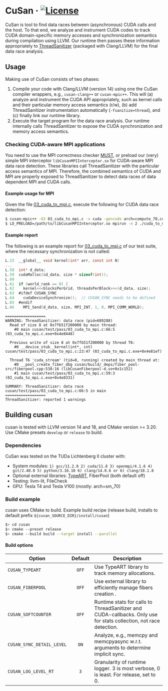 # CuSan  &middot; [![License](https://img.shields.io/badge/License-BSD%203--Clause-blue.svg)](https://opensource.org/licenses/BSD-3-Clause)

CuSan is tool to find data races between (asynchronous) CUDA calls and the host.
To that end, we analyze and instrument CUDA codes to track CUDA domain-specific memory accesses and synchronization semantics during compilation using LLVM.
Our runtime then passes these information appropriately to [ThreadSanitizer](https://clang.llvm.org/docs/ThreadSanitizer.html) (packaged with Clang/LLVM) for the final data race analysis.


## Usage

Making use of CuSan consists of two phases:

1. Compile your code with Clang/LLVM (version 14) using one the CuSan compiler wrappers, e.g., `cusan-clang++` or `cusan-mpic++`.
This will (a) analyze and instrument the CUDA API appropriately, such as kernel calls and their particular memory access semantics (r/w), (b) add ThreadSanitizer instrumentation automatically (`-fsanitize=thread`), and (c) finally link our runtime library.
2. Execute the target program for the data race analysis. Our runtime internally calls ThreadSanitizer to expose the CUDA synchronization and memory access semantics. 


### Checking CUDA-aware MPI applications
You need to use the MPI correctness checker [MUST](https://hpc.rwth-aachen.de/must/), or preload our (very) simple MPI interceptor `libCusanMPIInterceptor.so` for CUDA-aware MPI data race detection.
These libraries call ThreadSanitizer with the particular access semantics of MPI. 
Therefore, the combined semantics of CUDA and MPI are properly exposed to ThreadSanitizer to detect data races of data dependent MPI and CUDA calls.

#### Example usage for MPI
Given the file [03_cuda_to_mpi.c](test/runtime/03_cuda_to_mpi.c), execute the following for CUDA data race detection:

```bash
$ cusan-mpic++ -O3 03_cuda_to_mpi.c -x cuda -gencode arch=compute_70,code=sm_70 -o cuda_to_mpi.exe
$ LD_PRELOAD=/path/to/libCusanMPIInterceptor.so mpirun -n 2 ./cuda_to_mpi.exe
```

#### Example report
The following is an example report for [03_cuda_to_mpi.c](test/runtime/03_cuda_to_mpi.c) of our test suite, where the necessary synchronization is not called:
```c
L.23  __global__ void kernel(int* arr, const int N)
...
L.58  int* d_data;
L.59  cudaMalloc(&d_data, size * sizeof(int));
L.60
L.61  if (world_rank == 0) {
L.62    kernel<<<blocksPerGrid, threadsPerBlock>>>(d_data, size);
L.63  #ifdef CUSAN_SYNC
L.64    cudaDeviceSynchronize();  // CUSAN_SYNC needs to be defined
L.65  #endif
L.66    MPI_Send(d_data, size, MPI_INT, 1, 0, MPI_COMM_WORLD);
```
```
==================
WARNING: ThreadSanitizer: data race (pid=689288)
  Read of size 8 at 0x7fb51f200000 by main thread:
    #0 main cusan/test/pass/03_cuda_to_mpi.c:66:5 (03_cuda_to_mpi.c.exe+0x4e8448)

  Previous write of size 8 at 0x7fb51f200000 by thread T6:
    #0 __device_stub__kernel(int*, int) cusan/test/pass/03_cuda_to_mpi.c:23:47 (03_cuda_to_mpi.c.exe+0x4e81ef)

  Thread T6 'cuda_stream' (tid=0, running) created by main thread at:
    #0 __pool_create_fiber_dbg cusan/build/_deps/fiber_pool-src/fiberpool.cpp:538:16 (libCusanFiberpool-d.so+0x1c152)
    #1 main cusan/test/pass/03_cuda_to_mpi.c:59:3 (03_cuda_to_mpi.c.exe+0x4e8331)

SUMMARY: ThreadSanitizer: data race cusan/test/pass/03_cuda_to_mpi.c:66:5 in main
==================
ThreadSanitizer: reported 1 warnings
```

## Building cusan

cusan is tested with LLVM version 14 and 18, and CMake version >= 3.20. Use CMake presets `develop` or `release`
to build.

### Dependencies
CuSan was tested on the TUDa Lichtenberg II cluster with:
- System modules: `1) gcc/11.2.0 2) cuda/11.8 3) openmpi/4.1.6 4) git/2.40.0 5) python/3.10.10 6) clang/14.0.6 or 6) clang/18.1.8`
- Optional external libraries: [TypeART](https://github.com/tudasc/TypeART/tree/v1.9.0b-cuda.1), FiberPool (both default off)
- Testing: llvm-lit, FileCheck
- GPU: Tesla T4 and Tesla V100 (mostly: arch=sm_70)

### Build example

cusan uses CMake to build. Example build recipe (release build, installs to default prefix
`${cusan_SOURCE_DIR}/install/cusan`)

```sh
$> cd cusan
$> cmake --preset release
$> cmake --build build --target install --parallel
```

#### Build options

| Option                       | Default | Description                                                                                       |
|------------------------------|:-------:|---------------------------------------------------------------------------------------------------|
| `CUSAN_TYPEART`              |  `OFF`  | Use TypeART library to track memory allocations.                                      |
| `CUSAN_FIBERPOOL`            |  `OFF`  | Use external library to efficiently manage fibers creation .                                      |
| `CUSAN_SOFTCOUNTER`          |  `OFF`  | Runtime stats for calls to ThreadSanitizer and CUDA-callbacks. Only use for stats collection, not race detection.   |
| `CUSAN_SYNC_DETAIL_LEVEL`    |  `ON`   | Analyze, e.g., memcpy and memcpyasync w.r.t. arguments to determine implicit sync.                |
| `CUSAN_LOG_LEVEL_RT`         |  `3`    | Granularity of runtime logger. 3 is most verbose, 0 is least. For release, set to 0.              |
